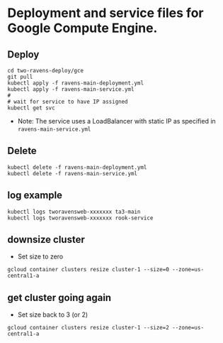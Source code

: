 # Deployment and service files for Google Compute Engine.

## Deploy

```
cd two-ravens-deploy/gce
git pull
kubectl apply -f ravens-main-deployment.yml
kubectl apply -f ravens-main-service.yml
#
# wait for service to have IP assigned
kubectl get svc
```

- Note: The service uses a LoadBalancer with static IP as specified in `ravens-main-service.yml`

## Delete

```
kubectl delete -f ravens-main-deployment.yml
kubectl delete -f ravens-main-service.yml
```

## log example

```
kubectl logs tworavensweb-xxxxxxx ta3-main
kubectl logs tworavensweb-xxxxxxx rook-service

```

## downsize cluster

- Set size to zero

```
gcloud container clusters resize cluster-1 --size=0 --zone=us-central1-a
```

## get cluster going again

- Set size back to 3 (or 2)

```
gcloud container clusters resize cluster-1 --size=2 --zone=us-central1-a
```
